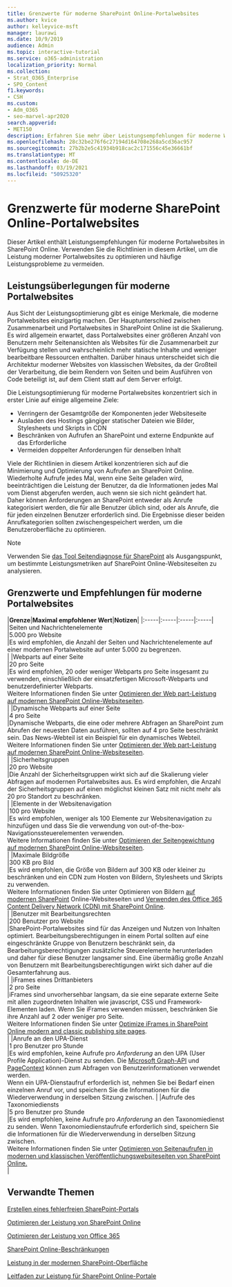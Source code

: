 ```yaml
---
title: Grenzwerte für moderne SharePoint Online-Portalwebsites
ms.author: kvice
author: kelleyvice-msft
manager: laurawi
ms.date: 10/9/2019
audience: Admin
ms.topic: interactive-tutorial
ms.service: o365-administration
localization_priority: Normal
ms.collection:
- Strat_O365_Enterprise
- SPO_Content
f1.keywords:
- CSH
ms.custom:
- Adm_O365
- seo-marvel-apr2020
search.appverid:
- MET150
description: Erfahren Sie mehr über Leistungsempfehlungen für moderne Websites in SharePoint Online, z. B. einschränken von Aufrufen an Sharepoint und externen Endpunkten.
ms.openlocfilehash: 28c32be276f6c27194d164708e268a5cd36ac957
ms.sourcegitcommit: 27b2b2e5c41934b918cac2c171556c45e36661bf
ms.translationtype: MT
ms.contentlocale: de-DE
ms.lasthandoff: 03/19/2021
ms.locfileid: "50925320"
---
```

# <a name="sharepoint-online-modern-portal-site-limits"></a>Grenzwerte für moderne SharePoint Online-Portalwebsites

Dieser Artikel enthält Leistungsempfehlungen für moderne Portalwebsites in SharePoint Online. Verwenden Sie die Richtlinien in diesem Artikel, um die Leistung moderner Portalwebsites zu optimieren und häufige Leistungsprobleme zu vermeiden.

## <a name="performance-considerations-for-modern-portal-sites"></a>Leistungsüberlegungen für moderne Portalwebsites

Aus Sicht der Leistungsoptimierung gibt es einige Merkmale, die moderne Portalwebsites einzigartig machen. Der Hauptunterschied zwischen Zusammenarbeit und Portalwebsites in SharePoint Online ist die Skalierung. Es wird allgemein erwartet, dass Portalwebsites einer größeren Anzahl von Benutzern mehr Seitenansichten als Websites für die Zusammenarbeit zur Verfügung stellen und wahrscheinlich mehr statische Inhalte und weniger bearbeitbare Ressourcen enthalten. Darüber hinaus unterscheidet sich die Architektur moderner Websites von klassischen Websites, da der Großteil der Verarbeitung, die beim Rendern von Seiten und beim Ausführen von Code beteiligt ist, auf dem Client statt auf dem Server erfolgt.

Die Leistungsoptimierung für moderne Portalwebsites konzentriert sich in erster Linie auf einige allgemeine Ziele:

- Verringern der Gesamtgröße der Komponenten jeder Websiteseite
- Ausladen des Hostings gängiger statischer Dateien wie Bilder, Stylesheets und Skripts in CDN
- Beschränken von Aufrufen an SharePoint und externe Endpunkte auf das Erforderliche
- Vermeiden doppelter Anforderungen für denselben Inhalt

Viele der Richtlinien in diesem Artikel konzentrieren sich auf die Minimierung und Optimierung von Aufrufen an SharePoint Online. Wiederholte Aufrufe jedes Mal, wenn eine Seite geladen wird, beeinträchtigen die Leistung der Benutzer, da die Informationen jedes Mal vom Dienst abgerufen werden, auch wenn sie sich nicht geändert hat. Daher können Anforderungen an SharePoint entweder als Anrufe kategorisiert werden, die für alle Benutzer üblich sind, oder als Anrufe, die für jeden einzelnen Benutzer erforderlich sind. Die Ergebnisse dieser beiden Anrufkategorien sollten zwischengespeichert werden, um die Benutzeroberfläche zu optimieren.

>[!NOTE]
>Verwenden Sie [das Tool Seitendiagnose für SharePoint](./page-diagnostics-for-spo.md) als Ausgangspunkt, um bestimmte Leistungsmetriken auf SharePoint Online-Websiteseiten zu analysieren.

## <a name="modern-portal-site-limits-and-recommendations"></a>Grenzwerte und Empfehlungen für moderne Portalwebsites

|**Grenze**|**Maximal empfohlener Wert**|**Notizen**|
|:-----|:-----|:-----|:-----|
|Seiten und Nachrichtenelemente  <br/> |5.000 pro Website  <br/> |Es wird empfohlen, die Anzahl der Seiten und Nachrichtenelemente auf einer modernen Portalwebsite auf unter 5.000 zu begrenzen.  <br/> |
|Webparts auf einer Seite  <br/> |20 pro Seite  <br/> |Es wird empfohlen, 20 oder weniger Webparts pro Seite insgesamt zu verwenden, einschließlich der einsatzfertigen Microsoft-Webparts und benutzerdefinierter Webparts. <br/> Weitere Informationen finden Sie unter [Optimieren der Web part-Leistung auf modernen SharePoint Online-Websiteseiten](modern-web-part-optimization.md).  <br/> |
|Dynamische Webparts auf einer Seite  <br/> |4 pro Seite  <br/> |Dynamische Webparts, die eine oder mehrere Abfragen an SharePoint zum Abrufen der neuesten Daten ausführen, sollten auf 4 pro Seite beschränkt sein. Das  News-Webteil ist ein Beispiel für ein dynamisches Webteil. <br/> Weitere Informationen finden Sie unter [Optimieren der Web part-Leistung auf modernen SharePoint Online-Websiteseiten](modern-web-part-optimization.md).    <br/> |
|Sicherheitsgruppen  <br/> |20 pro Website  <br/> |Die Anzahl der Sicherheitsgruppen wirkt sich auf die Skalierung vieler Abfragen auf modernen Portalwebsites aus. Es wird empfohlen, die Anzahl der Sicherheitsgruppen auf einen möglichst kleinen Satz mit nicht mehr als 20 pro Standort zu beschränken.  <br/> |
|Elemente in der Websitenavigation  <br/> |100 pro Website  <br/> |Es wird empfohlen, weniger als 100 Elemente zur Websitenavigation zu hinzufügen und dass Sie die verwendung von out-of-the-box-Navigationssteuerelementen verwenden.  <br/> Weitere Informationen finden Sie unter [Optimieren der Seitengewichtung auf modernen SharePoint Online-Websiteseiten](modern-page-weight-optimization.md). <br/> |
|Maximale Bildgröße  <br/> |300 KB pro Bild  <br/> |Es wird empfohlen, die Größe von Bildern auf 300 KB oder kleiner zu beschränken und ein CDN zum Hosten von Bildern, Stylesheets und Skripts zu verwenden. <br/>Weitere Informationen finden Sie unter Optimieren von Bildern [auf modernen SharePoint](modern-image-optimization.md) Online-Websiteseiten und [Verwenden des Office 365 Content Delivery Network (CDN) mit SharePoint Online](use-microsoft-365-cdn-with-spo.md).  <br/> |
|Benutzer mit Bearbeitungsrechten  <br/> |200 Benutzer pro Website  <br/> |SharePoint-Portalwebsites sind für das Anzeigen und Nutzen von Inhalten optimiert. Bearbeitungsberechtigungen in einem Portal sollten auf eine eingeschränkte Gruppe von Benutzern beschränkt sein, da Bearbeitungsberechtigungen zusätzliche Steuerelemente herunterladen und daher für diese Benutzer langsamer sind. Eine übermäßig große Anzahl von Benutzern mit Bearbeitungsberechtigungen wirkt sich daher auf die Gesamterfahrung aus. <br/> |
|iFrames eines Drittanbieters  <br/> |2 pro Seite  <br/> |iFrames sind unvorhersehbar langsam, da sie eine separate externe Seite mit allen zugeordneten Inhalten wie javascript, CSS und Framework-Elementen laden. Wenn Sie iFrames verwenden müssen, beschränken Sie ihre Anzahl auf 2 oder weniger pro Seite.<br/> Weitere Informationen finden Sie unter [Optimize iFrames in SharePoint Online modern and classic publishing site pages](modern-iframe-optimization.md). <br/> |
|Anrufe an den UPA-Dienst  <br/> |1 pro Benutzer pro Stunde  <br/> |Es wird empfohlen, keine Aufrufe pro _Anforderung_ an den UPA (User Profile Application)-Dienst zu senden. Die [Microsoft Graph-API](/graph/call-api) und [PageContext](/javascript/api/sp-page-context/pagecontext?view=sp-typescript-latest) können zum Abfragen von Benutzerinformationen verwendet werden.  <br/> Wenn ein UPA-Dienstaufruf erforderlich ist, nehmen Sie bei Bedarf einen einzelnen Anruf vor, und speichern Sie die Informationen für die Wiederverwendung in derselben Sitzung zwischen. |
|Aufrufe des Taxonomiediensts  <br/> |5 pro Benutzer pro Stunde  <br/> |Es wird empfohlen, keine Aufrufe pro _Anforderung_ an den Taxonomiedienst zu senden. Wenn Taxonomiedienstaufrufe erforderlich sind, speichern Sie die Informationen für die Wiederverwendung in derselben Sitzung zwischen. <br/> Weitere Informationen finden Sie unter [Optimieren von Seitenaufrufen in modernen und klassischen Veröffentlichungswebsiteseiten von SharePoint Online.](modern-page-call-optimization.md) <br/> |

## <a name="related-topics"></a>Verwandte Themen

[Erstellen eines fehlerfreien SharePoint-Portals](/sharepoint/portal-health)

[Optimieren der Leistung von SharePoint Online](tune-sharepoint-online-performance.md)

[Optimieren der Leistung von Office 365](tune-microsoft-365-performance.md)

[SharePoint Online-Beschränkungen](/office365/servicedescriptions/sharepoint-online-service-description/sharepoint-online-limits)

[Leistung in der modernen SharePoint-Oberfläche](/sharepoint/modern-experience-performance)

[Leitfaden zur Leistung für SharePoint Online-Portale](/sharepoint/dev/solution-guidance/portal-performance)